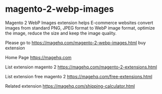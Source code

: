 # magento-2-webp-images
Magento 2 WebP Images extension helps E-commerce websites convert images from standard PNG, JPEG format to WebP image format, optimize the image, reduce the size and keep the image quality.

Please go to https://magehq.com/magento-2-webp-images.html buy extension

Home Page https://magehq.com

List extension magento 2 https://magehq.com/magento-2-extensions.html

List extension free magento 2 https://magehq.com/free-extensions.html

Related extension https://magehq.com/shipping-calculator.html
